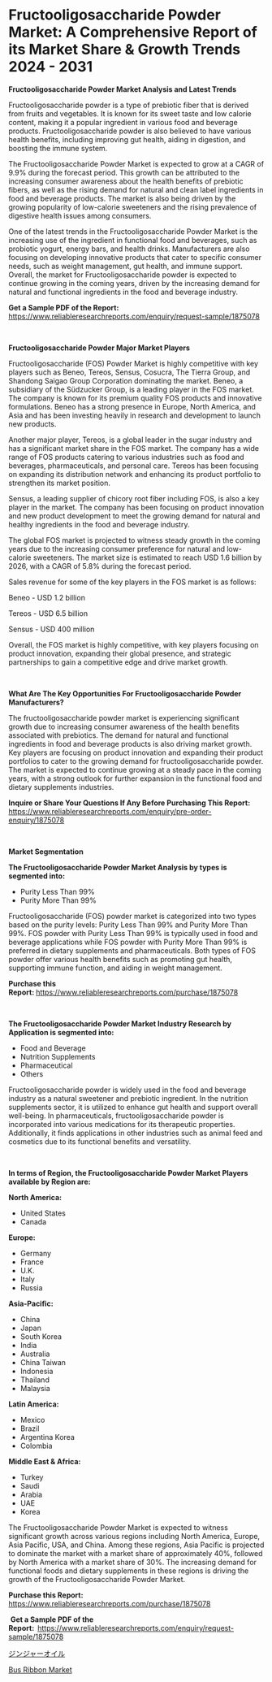 <p><h1>Fructooligosaccharide Powder Market: A Comprehensive Report of its Market Share & Growth Trends 2024 - 2031</h1></p><p><strong>Fructooligosaccharide Powder Market Analysis and Latest Trends</strong></p>
<p><p>Fructooligosaccharide powder is a type of prebiotic fiber that is derived from fruits and vegetables. It is known for its sweet taste and low calorie content, making it a popular ingredient in various food and beverage products. Fructooligosaccharide powder is also believed to have various health benefits, including improving gut health, aiding in digestion, and boosting the immune system.</p><p>The Fructooligosaccharide Powder Market is expected to grow at a CAGR of 9.9% during the forecast period. This growth can be attributed to the increasing consumer awareness about the health benefits of prebiotic fibers, as well as the rising demand for natural and clean label ingredients in food and beverage products. The market is also being driven by the growing popularity of low-calorie sweeteners and the rising prevalence of digestive health issues among consumers.</p><p>One of the latest trends in the Fructooligosaccharide Powder Market is the increasing use of the ingredient in functional food and beverages, such as probiotic yogurt, energy bars, and health drinks. Manufacturers are also focusing on developing innovative products that cater to specific consumer needs, such as weight management, gut health, and immune support. Overall, the market for Fructooligosaccharide powder is expected to continue growing in the coming years, driven by the increasing demand for natural and functional ingredients in the food and beverage industry.</p></p>
<p><strong>Get a Sample PDF of the Report:&nbsp;</strong> <a href="https://www.reliableresearchreports.com/enquiry/request-sample/1875078">https://www.reliableresearchreports.com/enquiry/request-sample/1875078</a></p>
<p>&nbsp;</p>
<p><strong>Fructooligosaccharide Powder Major Market Players</strong></p>
<p><p>Fructooligosaccharide (FOS) Powder Market is highly competitive with key players such as Beneo, Tereos, Sensus, Cosucra, The Tierra Group, and Shandong Saigao Group Corporation dominating the market. Beneo, a subsidiary of the Südzucker Group, is a leading player in the FOS market. The company is known for its premium quality FOS products and innovative formulations. Beneo has a strong presence in Europe, North America, and Asia and has been investing heavily in research and development to launch new products.</p><p>Another major player, Tereos, is a global leader in the sugar industry and has a significant market share in the FOS market. The company has a wide range of FOS products catering to various industries such as food and beverages, pharmaceuticals, and personal care. Tereos has been focusing on expanding its distribution network and enhancing its product portfolio to strengthen its market position.</p><p>Sensus, a leading supplier of chicory root fiber including FOS, is also a key player in the market. The company has been focusing on product innovation and new product development to meet the growing demand for natural and healthy ingredients in the food and beverage industry.</p><p>The global FOS market is projected to witness steady growth in the coming years due to the increasing consumer preference for natural and low-calorie sweeteners. The market size is estimated to reach USD 1.6 billion by 2026, with a CAGR of 5.8% during the forecast period.</p><p>Sales revenue for some of the key players in the FOS market is as follows: </p><p>Beneo - USD 1.2 billion</p><p>Tereos - USD 6.5 billion</p><p>Sensus - USD 400 million</p><p>Overall, the FOS market is highly competitive, with key players focusing on product innovation, expanding their global presence, and strategic partnerships to gain a competitive edge and drive market growth.</p></p>
<p>&nbsp;</p>
<p><strong>What Are The Key Opportunities For Fructooligosaccharide Powder Manufacturers?</strong></p>
<p><p>The fructooligosaccharide powder market is experiencing significant growth due to increasing consumer awareness of the health benefits associated with prebiotics. The demand for natural and functional ingredients in food and beverage products is also driving market growth. Key players are focusing on product innovation and expanding their product portfolios to cater to the growing demand for fructooligosaccharide powder. The market is expected to continue growing at a steady pace in the coming years, with a strong outlook for further expansion in the functional food and dietary supplements industries.</p></p>
<p><strong>Inquire or Share Your Questions If Any Before Purchasing This Report:</strong> <a href="https://www.reliableresearchreports.com/enquiry/pre-order-enquiry/1875078">https://www.reliableresearchreports.com/enquiry/pre-order-enquiry/1875078</a></p>
<p>&nbsp;</p>
<p><strong>Market Segmentation</strong></p>
<p><strong>The Fructooligosaccharide Powder Market Analysis by types is segmented into:</strong></p>
<p><ul><li>Purity Less Than 99%</li><li>Purity More Than 99%</li></ul></p>
<p><p>Fructooligosaccharide (FOS) powder market is categorized into two types based on the purity levels: Purity Less Than 99% and Purity More Than 99%. FOS powder with Purity Less Than 99% is typically used in food and beverage applications while FOS powder with Purity More Than 99% is preferred in dietary supplements and pharmaceuticals. Both types of FOS powder offer various health benefits such as promoting gut health, supporting immune function, and aiding in weight management.</p></p>
<p><strong>Purchase this Report:&nbsp;</strong><a href="https://www.reliableresearchreports.com/purchase/1875078">https://www.reliableresearchreports.com/purchase/1875078</a></p>
<p>&nbsp;</p>
<p><strong>The Fructooligosaccharide Powder Market Industry Research by Application is segmented into:</strong></p>
<p><ul><li>Food and Beverage</li><li>Nutrition Supplements</li><li>Pharmaceutical</li><li>Others</li></ul></p>
<p><p>Fructooligosaccharide powder is widely used in the food and beverage industry as a natural sweetener and prebiotic ingredient. In the nutrition supplements sector, it is utilized to enhance gut health and support overall well-being. In pharmaceuticals, fructooligosaccharide powder is incorporated into various medications for its therapeutic properties. Additionally, it finds applications in other industries such as animal feed and cosmetics due to its functional benefits and versatility.</p></p>
<p>&nbsp;</p>
<p><strong>In terms of Region, the Fructooligosaccharide Powder Market Players available by Region are:</strong></p>
<p>
    <p> <strong> North America: </strong>
        <ul>
            <li>United States</li>
            <li>Canada</li>
        </ul>
        </p> 
    <p> <strong> Europe: </strong>
        <ul>
            <li>Germany</li>
            <li>France</li>
            <li>U.K.</li>
            <li>Italy</li>
            <li>Russia</li>
        </ul>
        </p> 
    <p> <strong> Asia-Pacific: </strong>
        <ul>
            <li>China</li>
            <li>Japan</li>
            <li>South Korea</li>
            <li>India</li>
            <li>Australia</li>
            <li>China Taiwan</li>
            <li>Indonesia</li>
            <li>Thailand</li>
            <li>Malaysia</li>
        </ul>
        </p> 
    <p> <strong> Latin America: </strong>
        <ul>
            <li>Mexico</li>
            <li>Brazil</li>
            <li>Argentina Korea</li>
            <li>Colombia</li>
        </ul>
        </p> 
    <p> <strong> Middle East & Africa: </strong>
        <ul>
            <li>Turkey</li>
            <li>Saudi</li>
            <li>Arabia</li>
            <li>UAE</li>
            <li>Korea</li>
        </ul>
    </p>
    </p>
<p><p>The Fructooligosaccharide Powder Market is expected to witness significant growth across various regions including North America, Europe, Asia Pacific, USA, and China. Among these regions, Asia Pacific is projected to dominate the market with a market share of approximately 40%, followed by North America with a market share of 30%. The increasing demand for functional foods and dietary supplements in these regions is driving the growth of the Fructooligosaccharide Powder Market.</p></p>
<p><strong>Purchase this Report: </strong><a href="https://www.reliableresearchreports.com/purchase/1875078">https://www.reliableresearchreports.com/purchase/1875078</a></p>
<p>&nbsp;<strong>Get a Sample PDF of the Report:&nbsp;&nbsp;</strong><a href="https://www.reliableresearchreports.com/enquiry/request-sample/1875078">https://www.reliableresearchreports.com/enquiry/request-sample/1875078</a></p>
<p><strong></strong></p>
<p><p><a href="https://github.com/mohamedbakry57/Market-Research-Report-List-2/blob/main/3954539194136.md">ジンジャーオイル</a></p><p><a href="https://github.com/JameTravis/Market-Research-Report-List-4/blob/main/bus-ribbon-market.md">Bus Ribbon Market</a></p></p>